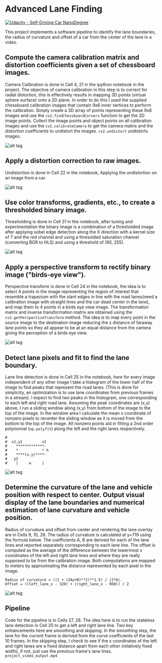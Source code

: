 # Advanced Lane Finding
[![Udacity - Self-Driving Car NanoDegree](https://s3.amazonaws.com/udacity-sdc/github/shield-carnd.svg)](http://www.udacity.com/drive)

This project implements a software pipeline to identify the lane boundaries, the radius of curvature and offset of a car from the center of the lane in a video.

## Compute the camera calibration matrix and distortion coefficients given a set of chessboard images.
Camera Calibration is done in Cell 4, 21 in the ipython notebook in the project. The objective of camera calibration in this step is to correct for radial distortion, this is effectively results in mapping 3D points (virtual sphere surface) onto a 2D plane. In order to do this I used the supplied chessboard calibration images that contain 9x6 inner vertices to perform the calibration. Simply create a 3D array of points representing these 9x6 images and use the ``cv2.findChessboardCorners`` function to get the 2D image points. Collect the image points and object points on all calibration images and use the ``cv2.calibrateCamera`` to get the camera matrix and the distortion coefficients to undistort the images. ``cv2.undistort`` undistorts images.

![alt tag](https://raw.githubusercontent.com/nalapati/sdc-advanced-lane-finding/master/chessboard_undistort.jpg)

## Apply a distortion correction to raw images.
Undistortion is done in Cell 22 in the notebook, Applying the undistortion on an image from a car.

![alt tag](https://raw.githubusercontent.com/nalapati/sdc-advanced-lane-finding/master/straight_lines1_undistort.jpg)

## Use color transforms, gradients, etc., to create a thresholded binary image.
Thresholding is done in Cell 31 in the notebook, after tuning and experimentation the binary image is a combination of a thresholded image after applying sobel edge detection along the X direction with a kernel size of 7 and the red channel and using a thresolded saturation channel (converting BGR to HLS) and using a threshold of (90, 255).

![alt tag](https://raw.githubusercontent.com/nalapati/sdc-advanced-lane-finding/master/thresholded_images.jpg)

## Apply a perspective transform to rectify binary image ("birds-eye view").
Perspective transform is done in Cell 24 in the notebook, the idea is to select 4 points in the image representing the region of interest that resemble a trapezium with the slant edges in line with the road lanes(need a calibration image with straight lines and the car dead center in the lane), and map them to 4 points in a birds eye view image. The transformation matrix and inverse transformation matrix are obtained using the ``cv2.getPerspectiveTransform`` method. The idea is to map every point in the source image to the destination image reducing the z distance of faraway lane points so they all appear to be at an equal distance from the camera giving the perception of a birds eye view.

![alt tag](https://raw.githubusercontent.com/nalapati/sdc-advanced-lane-finding/master/unwarped.jpg)

## Detect lane pixels and fit to find the lane boundary.
Lane line detection is done in Cell 25 in the notebook, here for every image independent of any other image I take a histogram of the lower half of the image to find peaks that represent the road lanes. (This is done for simplicity, an optimization is to use lane coordinates from previous frames in a stream). I expect to find two peaks in the histogram, one corresponding to each left and right road lane. Assuming the peak coordinates are (x,y) above, I run a sliding window along (x,y) from bottom of the image to the top of the image. In the window area I calculate the mean x coordinate of nonzero pixels to recenter the sliding window as it is moved from the bottom to the top of the image. All nonzero points aid in fitting a 2nd order polynomial (``np.polyfit``) along the left and the right lanes respectively.
```
#
#  x1,y1         x2
#    *************-
#    *           * h
#    ****(x,y)****-
#   y2
#    |     w     |
```

![alt tag](https://raw.githubusercontent.com/nalapati/sdc-advanced-lane-finding/master/binary_image.jpg)

## Determine the curvature of the lane and vehicle position with respect to center. Output visual display of the lane boundaries and numerical estimation of lane curvature and vehicle position.

Radius of curvature and offset from center and rendering the lane overlay are in Cells 9, 10, 26. The radius of curvature is calculated at y=719 using the formula below. The coefficients A, B are derived for each of the lane lines and reported separately corresponding to each lane line. The offset is computed as the average of the difference between the lowermost x coordinates of the left and right lane lines and where they are really supposed to be from the calibration image. Both computations are mapped to meters by approximating the distance represented by each pixel in the image.
```
Radius of curvature = ((1 + (2Ay+B)**2)**1.5) / |2*A|.
Offset = ((left_lane_x - 320) + (right_lane_x - 960)) / 2
```

![alt tag](https://raw.githubusercontent.com/nalapati/sdc-advanced-lane-finding/master/lane_overlay.jpg)

## Pipeline
Code for the pipeline is in Cells 27, 28. The idea here is to run the stateless lane detection in Cell 25 to get a left and right lane line. Two key enhancements here are smoothing and skipping. In the smoothing step, the lane for the current frame is derived from the curve coefficients of the last 10 frames. In the skipping step, I check to see if the x coordinates of the left and right lanes are a fixed distance apart from each other (relatively fixed width), if not, just use the previous frame's lane lines. ``project_video_output.mp4``

